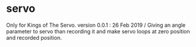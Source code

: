 # servo
Only for Kings of The Servo.
version 0.0.1 : 26 Feb 2019 / Giving an angle parameter to servo than recording it and make servo loops at zero position and recorded position.
